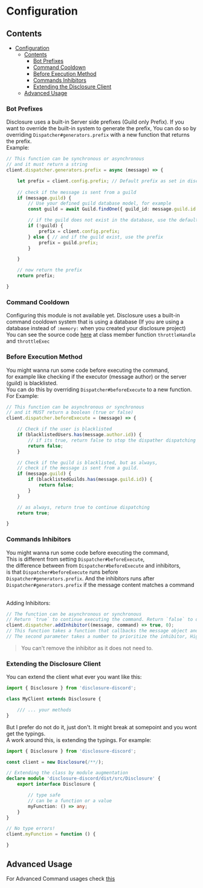 # Configuration

## Contents
- [Configuration](#configuration)
  - [Contents](#contents)
    - [Bot Prefixes](#bot-prefixes)
    - [Command Cooldown](#command-cooldown)
    - [Before Execution Method](#before-execution-method)
    - [Commands Inhibitors](#commands-inhibitors)
    - [Extending the Disclosure Client](#extending-the-disclosure-client)
  - [Advanced Usage](#advanced-usage)

### Bot Prefixes
Disclosure uses a built-in Server side prefixes (Guild only Prefix).
If you want to override the built-in system to generate the prefix,
You can do so by overriding `Dispatcher#generators.prefix` with a new function
that returns the prefix. <br />
Example:
```ts
// This function can be synchronous or asynchronous
// and it must return a string
client.dispatcher.generators.prefix = async (message) => {

    let prefix = client.config.prefix; // Default prefix as set in disclosure.json
    
    // check if the message is sent from a guild
    if (message.guild) {
        // Use your defined guild database model, for example
        const guild = await Guild.findOne({ guild_id: message.guild.id });

        // if the guild does not exist in the database, use the default prefix
        if (!guild) {
            prefix = client.config.prefix;
        } else { // and if the guild exist, use the prefix
            prefix = guild.prefix;
        }

    }

    // now return the prefix
    return prefix;

}

```

### Command Cooldown
Configuring this module is not available yet.
Disclosure uses a built-in command cooldown system that is using a database
(If you are using a database instead of `:memory:` when you created your disclosure project) <br />
You can see the source code [here](./src/Dispatcher.ts) at class member function `throttleHandle` and `throttleExec`

### Before Execution Method
You might wanna run some code before executing the command, <br />
for example like checking if the executor (message author) or the server (guild) is blacklisted. <br />
You can do this by overriding `Dispatcher#beforeExecute` to a new function. <br />
For Example:
```ts
// This function can be asynchronous or synchronous
// and it MUST return a boolean (true or false)
client.dispatcher.beforeExecute = (message) => {

    // Check if the user is blacklisted
    if (blacklistedUsers.has(message.author.id)) {
        // if its true, return false to stop the dispather dispatching the message
        return false;
    }

    // Check if the guild is blacklisted, but as always,
    // check if the message is sent from a guild.
    if (message.guild) {
        if (blacklistedGuilds.has(message.guild.id)) {
            return false;
        }
    }

    // as always, return true to continue dispatching
    return true;

}
```

### Commands Inhibitors
You might wanna run some code before executing the command, <br />
This is different from setting `Dispatcher#beforeExecute`, <br />
the difference between from `Dispatcher#beforeExecute` and inhibitors, <br />
is that `Dispatcher#beforeExecute` runs before `Dispatcher#generators.prefix`.
And the inhibitors runs after `Dispatcher#generators.prefix` if the message content matches a command <br /> <br />

Adding Inhibitors:
```ts
// The function can be asynchronous or synchronous
// Return `true` to continue executing the command. Return `false` to discontinue executing the command.
client.dispatcher.addInhibitor((message, command) => true, 0);
// This function takes a function that callbacks the message object and the command instance which was resolved
// The second parameter takes a number to prioritize the inhibitor, Higher the number, Higher the priority. Defaults to `0`
```
> You can't remove the inhibitor as it does not need to.

### Extending the Disclosure Client
You can extend the client what ever you want like this:
```ts
import { Disclosure } from 'disclosure-discord';

class MyClient extends Disclosure {

    /// ... your methods
}
```
But I prefer do not do it, just don't. It might break at somepoint and you wont get the typings. <br />
A work around this, is extending the typings. For example:
```ts
import { Disclosure } from 'disclosure-discord';

const client = new Disclosure(/**/);

// Extending the class by module augmentation
declare module 'disclosure-discord/dist/src/Disclosure' {
    export interface Disclosure {

        // type safe
        // can be a function or a value
        myFunction: () => any;
    }
}

// No type errors!
client.myFunction = function () {

}
```

## Advanced Usage
For Advanced Command usages check [this](./Advanced.md)